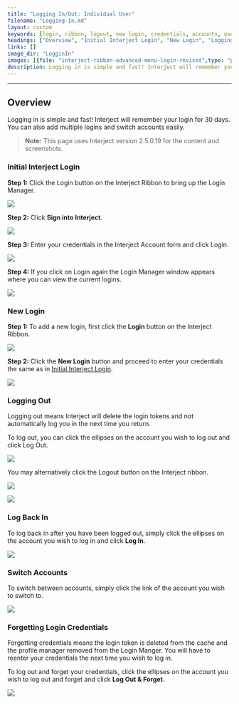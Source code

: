 ```yaml
---
title: "Logging In/Out: Individual User"
filename: "Logging-In.md"
layout: custom
keywords: [login, ribbon, logout, new login, credentials, accounts, user]
headings: ["Overview", "Initial Interject Login", "New Login", "Logging Out", "Log Back In", "Switch Accounts", "Forgetting Login Credentials"]
links: []
image_dir: "LogginIn"
images: [{file: "interject-ribbon-advanced-menu-login-revised",type: "png",site: "Interject",cat: "Ribbon",sub: "",report: "",ribbon: "Simple",config: ""},{file: "SignIntoInterjectClick",type: "png",site: "Interject",cat: "Login Manager",sub: "",report: "",ribbon: "",config: ""},{file: "InterjectAccountCredentials",type: "png",site: "Interject",cat: "Enter Credentials",sub: "",report: "",ribbon: "",config: ""},{file: "LoginManager",type: "png",site: "Interject",cat: "Login Manager",sub: "",report: "",ribbon: "",config: ""},{file: "interject-ribbon-advanced-menu-login-revised",type: "png",site: "Interject",cat: "Login Manager",sub: "",report: "",ribbon: "Simple",config: ""},{file: "NewLoginClick",type: "png",site: "Interject",cat: "Login Manager",sub: "",report: "",ribbon: "",config: ""},{file: "EllipsesLogout",type: "png",site: "Interject",cat: "Login Manager",sub: "",report: "",ribbon: "",config: ""},{file: "RibbonLogout",type: "png",site: "Interject",cat: "Ribbon",sub: "",report: "",ribbon: "Simple",config: ""},{file: "LogoutPrompt",type: "png",site: "Interject",cat: "Popup",sub: "Logout",report: "",ribbon: "",config: ""},{file: "LogBackIn",type: "png",site: "Interject",cat: "Login Manager",sub: "",report: "",ribbon: "",config: ""},{file: "SwitchAccounts",type: "png",site: "Interject",cat: "Login Manager",sub: "",report: "",ribbon: "",config: ""},{file: "LogoutForget",type: "png",site: "Interject",cat: "Login Manager",sub: "",report: "",ribbon: "",config: ""}]
description: Logging in is simple and fast! Interject will remember your login and sign you in automatically subsequent visits. You can also add multiple logins and switch accounts easily.
---
```

* * *

## Overview

Logging in is simple and fast! Interject will remember your login for 30 days. You can also add multiple logins and switch accounts easily.

<blockquote class=highlight_note>
<b>Note:</b> This page uses Interject version 2.5.0.19 for the content and screenshots.
</blockquote>

### Initial Interject Login

**Step 1:** Click the Login button on the Interject Ribbon to bring up the Login Manager.

![](/images/LogginIn/interject-ribbon-advanced-menu-login-revised.png)
<br>

**Step 2:** Click **Sign into Interject**.

![](/images/LogginIn/SignIntoInterjectClick.png)
<br>

**Step 3:** Enter your credentials in the Interject Account form and click Login.

![](/images/LogginIn/InterjectAccountCredentials.png)
<br>

**Step 4:** If you click on Login again the Login Manager window appears where you can view the current logins.

![](/images/LogginIn/LoginManager.png)
<br>

### New Login

**Step 1:** To add a new login, first click the **Login** button on the Interject Ribbon.

![](/images/LogginIn/interject-ribbon-advanced-menu-login-revised.png)
<br>

**Step 2:** Click the **New Login** button and proceed to enter your credentials the same as in [Initial Interject Login](#initial-interject-login).

![](/images/LogginIn/NewLoginClick.png)
<br>

### Logging Out

Logging out means Interject will delete the login tokens and not automatically log you in the next time you return.

To log out, you can click the ellipses on the account you wish to log out and click Log Out.

![](/images/LogginIn/EllipsesLogout.png)
<br>

You may alternatively click the Logout button on the Interject ribbon.

![](/images/LogginIn/RibbonLogout.png)
<br>

![](/images/LogginIn/LogoutPrompt.png)
<br>

### Log Back In

To log back in after you have been logged out, simply click the ellipses on the account you wish to log in and click **Log In**.

![](/images/LogginIn/LogBackIn.png)
<br>

### Switch Accounts

To switch between accounts, simply click the link of the account you wish to switch to.

![](/images/LogginIn/SwitchAccounts.png)
<br>

### Forgetting Login Credentials

Forgetting credentials means the login token is deleted from the cache and the profile manager removed from the Login Manger. You will have to reenter your credentials the next time you wish to log in.

To log out and forget your credentials, click the ellipses on the account you wish to log out and forget and click **Log Out & Forget**.

![](/images/LogginIn/LogoutForget.png)
<br>

